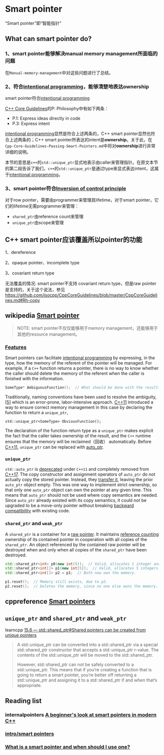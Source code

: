 # Smart pointer

“Smart pointer”即“智能指针”

## What can smart pointer do?

### 1、smart pointer能够解决manual memory management所面临的问题

在`Manual-memory-management`中对这些问题进行了总结。

### 2、符合[intentional programming](https://en.wikipedia.org/wiki/Intentional_programming)，能够清楚地表达ownership

smart pointer符合[intentional programming](https://en.wikipedia.org/wiki/Intentional_programming)

[C++ Core Guidelines](http://isocpp.github.io/CppCoreGuidelines/CppCoreGuidelines)的P: Philosophy中有如下两条：

- P.1: Express ideas directly in code
- P.3: Express intent

[intentional programming](https://en.wikipedia.org/wiki/Intentional_programming)显然是符合上述两条的，C++ smart pointer显然也符合上述两条的；C++ smart pointer所表达的intent是**ownership**。关于此，在`Cpp-Core-Guidelines-Passing-Smart-Pointers.md`中将对**ownership**进行非常详细的说明。

本节的意思是`c++`的`std::unique_ptr`显式地表示由caller来管理指针。在原文本节的第二段告诉了我们，`c++`的`std::unique_ptr`是通过type来显式表达intent，这属于[intentional programming](https://en.wikipedia.org/wiki/Intentional_programming)。

### 3、smart pointer符合[Inversion of control principle](https://en.wikipedia.org/wiki/Inversion_of_control)

对于row pointer，需要由programmer来管理其lifetime，对于smart pointer，它们的lifetime无需programmer来管理：

- `shared_ptr`由reference count来管理
- `unique_ptr`由scope来管理



## C++ smart pointer应该覆盖所以pointer的功能

1、dereference

2、opaque pointer、incomplete type

3、covariant return type

无法覆盖的情况: smart pointer不支持 covariant return type，但是raw pointer是支持的，关于这个说法，参见 https://github.com/isocpp/CppCoreGuidelines/blob/master/CppCoreGuidelines.md#Rh-copy



## wikipedia [Smart pointer](https://en.wikipedia.org/wiki/Smart_pointer)

> NOTE: smart pointer不仅仅能够用于memory management，还能够用于其他的resource management。



### [Features](https://en.wikipedia.org/wiki/Smart_pointer#Features)

Smart pointers can facilitate [intentional programming](https://en.wikipedia.org/wiki/Intentional_programming) by expressing, in the type, how the memory of the referent of the pointer will be managed. For example, if a `C++` function returns a pointer, there is no way to know whether the caller should delete the memory of the referent when the caller is finished with the information.



```C++
SomeType* AmbiguousFunction();  // What should be done with the result?
```

Traditionally, naming conventions have been used to resolve the ambiguity,[[5\]](https://en.wikipedia.org/wiki/Smart_pointer#cite_note-5) which is an error-prone, labor-intensive approach. [C++11](https://en.wikipedia.org/wiki/C%2B%2B11) introduced a way to ensure correct memory management in this case by declaring the function to return a `unique_ptr`,

```
std::unique_ptr<SomeType> ObviousFunction();
```

The declaration of the function return type as a `unique_ptr` makes explicit the fact that the caller takes ownership of the result, and the `C++` runtime ensures that the memory will be reclaimed（回收） automatically. Before [C++11](https://en.wikipedia.org/wiki/C%2B%2B11), `unique_ptr` can be replaced with [auto_ptr](https://en.wikipedia.org/wiki/Auto_ptr).



### `unique_ptr`

`std::auto_ptr` is [deprecated](https://en.wikipedia.org/wiki/Deprecation) under `C++11` and completely removed from [C++17](https://en.wikipedia.org/wiki/C%2B%2B17). The copy constructor and assignment operators of `auto_ptr` do not actually copy the stored pointer. Instead, they [transfer it](https://en.wikipedia.org/wiki/Auto_ptr#Semantics), leaving the prior `auto_ptr` object empty. This was one way to implement strict ownership, so that only one `auto_ptr` object can own the pointer at any given time. This means that `auto_ptr` should not be used where copy semantics are needed. Since `auto_ptr` already existed with its copy semantics, it could not be upgraded to be a move-only pointer without breaking [backward compatibility](https://en.wikipedia.org/wiki/Backward_compatibility) with existing code.

### `shared_ptr` and `weak_ptr`

A `shared_ptr` is a container for a [raw pointer](https://en.wikipedia.org/wiki/Raw_pointer). It maintains [reference counting](https://en.wikipedia.org/wiki/Reference_counting) ownership of its contained pointer in cooperation with all copies of the `shared_ptr`. An object referenced by the contained raw pointer will be destroyed when and only when all copies of the `shared_ptr` have been destroyed.

```c++
std::shared_ptr<int> p0(new int(5));  // Valid, allocates 1 integer and initialize it with value 5.
std::shared_ptr<int[]> p1(new int[5]);  // Valid, allocates 5 integers.
std::shared_ptr<int[]> p2 = p1;  // Both now own the memory.

p1.reset();  // Memory still exists, due to p2.
p2.reset();  // Deletes the memory, since no one else owns the memory.
```



## cppreference [Smart pointers](https://en.cppreference.com/w/cpp/memory)



## `unique_ptr` and `shared_ptr` and `weak_ptr`

learncpp [15.6 — std::shared_ptr#Shared pointers can be created from unique pointers](https://www.learncpp.com/cpp-tutorial/15-6-stdshared_ptr/)

> A std::unique_ptr can be converted into a std::shared_ptr via a special std::shared_ptr constructor that accepts a std::unique_ptr r-value. The contents of the std::unique_ptr will be moved to the std::shared_ptr.
>
> However, std::shared_ptr can not be safely converted to a std::unique_ptr. This means that if you’re creating a function that is going to return a smart pointer, you’re better off returning a std::unique_ptr and assigning it to a std::shared_ptr if and when that’s appropriate.





## Reading list

### internalpointers [A beginner's look at smart pointers in modern C++](https://www.internalpointers.com/post/beginner-s-look-smart-pointers-modern-c)



### [intro/smart pointers](https://en.cppreference.com/book/intro/smart_pointers)



### [What is a smart pointer and when should I use one?](https://stackoverflow.com/questions/106508/what-is-a-smart-pointer-and-when-should-i-use-one)